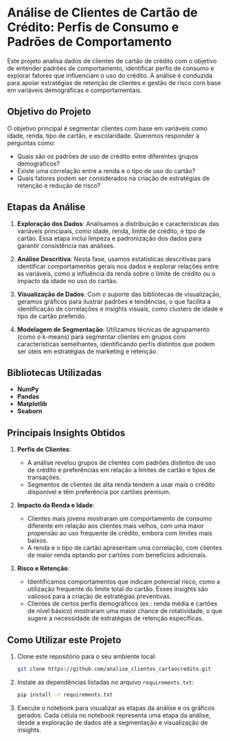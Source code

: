 # Análise de Clientes de Cartão de Crédito: Perfis de Consumo e Padrões de Comportamento

Este projeto analisa dados de clientes de cartão de crédito com o objetivo de entender padrões de comportamento, identificar perfis de consumo e explorar fatores que influenciam o uso do crédito. A análise é conduzida para apoiar estratégias de retenção de clientes e gestão de risco com base em variáveis demográficas e comportamentais.

## Objetivo do Projeto
O objetivo principal é segmentar clientes com base em variáveis como idade, renda, tipo de cartão, e escolaridade. Queremos responder a perguntas como:
- Quais são os padrões de uso de crédito entre diferentes grupos demográficos?
- Existe uma correlação entre a renda e o tipo de uso do cartão?
- Quais fatores podem ser considerados na criação de estratégias de retenção e redução de risco?

## Etapas da Análise

1. **Exploração dos Dados**: Analisamos a distribuição e características das variáveis principais, como idade, renda, limite de crédito, e tipo de cartão. Essa etapa inclui limpeza e padronização dos dados para garantir consistência nas análises.

2. **Análise Descritiva**: Nesta fase, usamos estatísticas descritivas para identificar comportamentos gerais nos dados e explorar relações entre as variáveis, como a influência da renda sobre o limite de crédito ou o impacto da idade no uso do cartão.

3. **Visualização de Dados**: Com o suporte das bibliotecas de visualização, geramos gráficos para ilustrar padrões e tendências, o que facilita a identificação de correlações e insights visuais, como clusters de idade e tipo de cartão preferido.

4. **Modelagem de Segmentação**: Utilizamos técnicas de agrupamento (como o k-means) para segmentar clientes em grupos com características semelhantes, identificando perfis distintos que podem ser úteis em estratégias de marketing e retenção.

## Bibliotecas Utilizadas
- **NumPy**
- **Pandas**
- **Matplotlib**
- **Seaborn**

## Principais Insights Obtidos

1. **Perfis de Clientes**:
   - A análise revelou grupos de clientes com padrões distintos de uso de crédito e preferências em relação a limites de cartão e tipos de transações.
   - Segmentos de clientes de alta renda tendem a usar mais o crédito disponível e têm preferência por cartões premium.

2. **Impacto da Renda e Idade**:
   - Clientes mais jovens mostraram um comportamento de consumo diferente em relação aos clientes mais velhos, com uma maior propensão ao uso frequente de crédito, embora com limites mais baixos.
   - A renda e o tipo de cartão apresentam uma correlação, com clientes de maior renda optando por cartões com benefícios adicionais.

3. **Risco e Retenção**:
   - Identificamos comportamentos que indicam potencial risco, como a utilização frequente do limite total do cartão. Esses insights são valiosos para a criação de estratégias preventivas.
   - Clientes de certos perfis demográficos (ex.: renda média e cartões de nível básico) mostraram uma maior chance de rotatividade, o que sugere a necessidade de estratégias de retenção específicas.

## Como Utilizar este Projeto

1. Clone este repositório para o seu ambiente local:
   ```bash
   git clone https://github.com/analise_clientes_cartaocredito.git
2. Instale as dependências listadas no arquivo `requirements.txt`:
    ```bash
    pip install -r requirements.txt
    ```
3. Execute o notebook para visualizar as etapas da análise e os gráficos gerados. Cada célula no notebook representa uma etapa da análise, desde a exploração de dados até a segmentação e visualização de insights.
